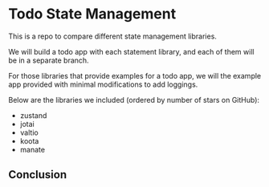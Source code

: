 # Todo State Management

This is a repo to compare different state management libraries.

We will build a todo app with each statement library, and each of them will be in a separate branch.

For those libraries that provide examples for a todo app, we will the example app provided with minimal modifications to add loggings.

Below are the libraries we included (ordered by number of stars on GitHub):

- zustand
- jotai
- valtio
- koota
- manate

## Conclusion

